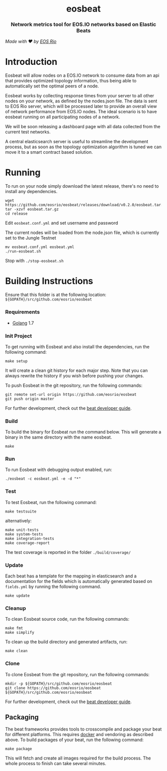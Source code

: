 <h1 align="center">
  <br>
  eosbeat
  <br>
</h1>
<h3 align="center">
Network metrics tool for EOS.IO networks based on Elastic Beats
</h3>

*Made with :hearts: by [EOS Rio](https://steemit.com/@eosrio)*

# Introduction

Eosbeat will allow nodes on a EOS.IO network to consume data from an api that provides optimized topology information, thus being able to automatically set the optimal peers of a node.

Eosbeat works by collecting response times from your server to all other nodes on your network, as defined by the nodes.json file. The data is sent to EOS Rio server, which will be processed later to provide an overall view of network performance from EOS.IO nodes.
The ideal scenario is to have eosbeat running on all participating nodes of a network.

We will be soon releasing a dashboard page with all data collected from the current test networks.

A central elasticsearch server is useful to streamline the development process, but as soon as the topology optimization algorithm is tuned we can move it to a smart contract based solution.

# Running

To run on your node simply download the latest release, there's no need to install any dependencies.
```
wget https://github.com/eosrio/eosbeat/releases/download/v0.2.0/eosbeat.tar.gz
tar -xzvf eosbeat.tar.gz
cd release
```
Edit `eosbeat.conf.yml` and set username and password

The current nodes will be loaded from the node.json file, which is currently set to the Jungle Testnet

```
mv eosbeat.conf.yml eosbeat.yml
./run-eosbeat.sh
```

Stop with `./stop-eosbeat.sh`

# Building Instructions

Ensure that this folder is at the following location:
`${GOPATH}/src/github.com/eosrio/eosbeat`

### Requirements

* [Golang](https://golang.org/dl/) 1.7

### Init Project
To get running with Eosbeat and also install the
dependencies, run the following command:

```
make setup
```

It will create a clean git history for each major step. Note that you can always rewrite the history if you wish before pushing your changes.

To push Eosbeat in the git repository, run the following commands:

```
git remote set-url origin https://github.com/eosrio/eosbeat
git push origin master
```

For further development, check out the [beat developer guide](https://www.elastic.co/guide/en/beats/libbeat/current/new-beat.html).

### Build

To build the binary for Eosbeat run the command below. This will generate a binary
in the same directory with the name eosbeat.

```
make
```

### Run

To run Eosbeat with debugging output enabled, run:

```
./eosbeat -c eosbeat.yml -e -d "*"
```


### Test

To test Eosbeat, run the following command:

```
make testsuite
```

alternatively:
```
make unit-tests
make system-tests
make integration-tests
make coverage-report
```

The test coverage is reported in the folder `./build/coverage/`

### Update

Each beat has a template for the mapping in elasticsearch and a documentation for the fields
which is automatically generated based on `fields.yml` by running the following command.

```
make update
```


### Cleanup

To clean  Eosbeat source code, run the following commands:

```
make fmt
make simplify
```

To clean up the build directory and generated artifacts, run:

```
make clean
```


### Clone

To clone Eosbeat from the git repository, run the following commands:

```
mkdir -p ${GOPATH}/src/github.com/eosrio/eosbeat
git clone https://github.com/eosrio/eosbeat ${GOPATH}/src/github.com/eosrio/eosbeat
```


For further development, check out the [beat developer guide](https://www.elastic.co/guide/en/beats/libbeat/current/new-beat.html).


## Packaging

The beat frameworks provides tools to crosscompile and package your beat for different platforms. This requires [docker](https://www.docker.com/) and vendoring as described above. To build packages of your beat, run the following command:

```
make package
```

This will fetch and create all images required for the build process. The whole process to finish can take several minutes.
